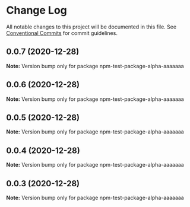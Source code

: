 # Change Log

All notable changes to this project will be documented in this file.
See [Conventional Commits](https://conventionalcommits.org) for commit guidelines.

## 0.0.7 (2020-12-28)

**Note:** Version bump only for package npm-test-package-alpha-aaaaaaa





## 0.0.6 (2020-12-28)

**Note:** Version bump only for package npm-test-package-alpha-aaaaaaa





## 0.0.5 (2020-12-28)

**Note:** Version bump only for package npm-test-package-alpha-aaaaaaa





## 0.0.4 (2020-12-28)

**Note:** Version bump only for package npm-test-package-alpha-aaaaaaa





## 0.0.3 (2020-12-28)

**Note:** Version bump only for package npm-test-package-alpha-aaaaaaa
